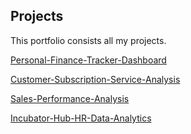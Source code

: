 ## Projects

This portfolio consists all my projects.

[Personal-Finance-Tracker-Dashboard](https://github.com/Ckenny-Analyst/Personal-Finance-Tracker-Dashboard)

[Customer-Subscription-Service-Analysis](https://github.com/Ckenny-Analyst/Customer-Subscription-Service-Analysis)

[Sales-Performance-Analysis](https://github.com/Ckenny-Analyst/Sales-Performance-Analysis)

[Incubator-Hub-HR-Data-Analytics](https://github.com/Ckenny-Analyst/Incubator-Hub-HR-Data-Analytics)
